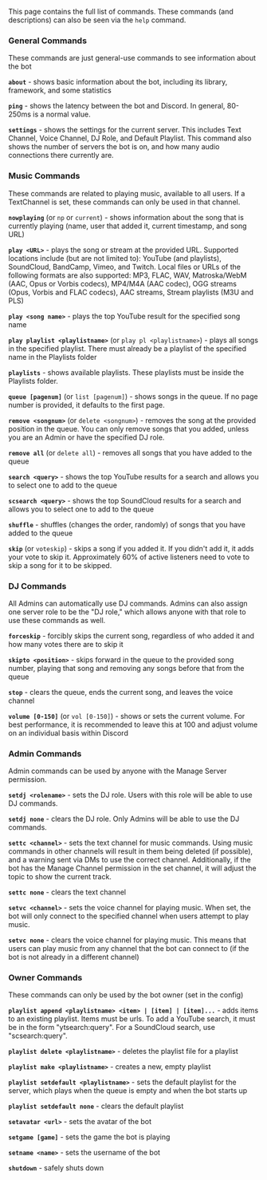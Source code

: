 This page contains the full list of commands. These commands (and descriptions) can also be seen via the `help` command.

### General Commands
These commands are just general-use commands to see information about the bot

**`about`** - shows basic information about the bot, including its library, framework, and some statistics

**`ping`** - shows the latency between the bot and Discord. In general, 80-250ms is a normal value.

**`settings`** - shows the settings for the current server. This includes Text Channel, Voice Channel, DJ Role, and Default Playlist. This command also shows the number of servers the bot is on, and how many audio connections there currently are.

### Music Commands
These commands are related to playing music, available to all users. If a TextChannel is set, these commands can only be used in that channel. 

**`nowplaying`** (or `np` or `current`) - shows information about the song that is currently playing (name, user that added it, current timestamp, and song URL)

**`play <URL>`** - plays the song or stream at the provided URL. Supported locations include (but are not limited to): YouTube (and playlists), SoundCloud, BandCamp, Vimeo, and Twitch. Local files or URLs of the following formats are also supported: MP3, FLAC, WAV, Matroska/WebM (AAC, Opus or Vorbis codecs), MP4/M4A (AAC codec), OGG streams (Opus, Vorbis and FLAC codecs), AAC streams, Stream playlists (M3U and PLS)

**`play <song name>`** - plays the top YouTube result for the specified song name

**`play playlist <playlistname>`** (or `play pl <playlistname>`) - plays all songs in the specified playlist. There must already be a playlist of the specified name in the Playlists folder

**`playlists`** - shows available playlists. These playlists must be inside the Playlists folder.

**`queue [pagenum]`** (or `list [pagenum]`) - shows songs in the queue. If no page number is provided, it defaults to the first page.

**`remove <songnum>`** (or `delete <songnum>`) - removes the song at the provided position in the queue. You can only remove songs that you added, unless you are an Admin or have the specified DJ role.

**`remove all`** (or `delete all`) - removes all songs that you have added to the queue

**`search <query>`** - shows the top YouTube results for a search and allows you to select one to add to the queue

**`scsearch <query>`** - shows the top SoundCloud results for a search and allows you to select one to add to the queue

**`shuffle`** - shuffles (changes the order, randomly) of songs that you have added to the queue

**`skip`** (or `voteskip`) - skips a song if you added it. If you didn't add it, it adds your vote to skip it. Approximately 60% of active listeners need to vote to skip a song for it to be skipped.

### DJ Commands
All Admins can automatically use DJ commands. Admins can also assign one server role to be the "DJ role," which allows anyone with that role to use these commands as well.

**`forceskip`** - forcibly skips the current song, regardless of who added it and how many votes there are to skip it

**`skipto <position>`** - skips forward in the queue to the provided song number, playing that song and removing any songs before that from the queue

**`stop`** - clears the queue, ends the current song, and leaves the voice channel

**`volume [0-150]`** (or `vol [0-150]`) - shows or sets the current volume. For best performance, it is recommended to leave this at 100 and adjust volume on an individual basis within Discord

### Admin Commands
Admin commands can be used by anyone with the Manage Server permission.

**`setdj <rolename>`** - sets the DJ role. Users with this role will be able to use DJ commands.

**`setdj none`** - clears the DJ role. Only Admins will be able to use the DJ commands.

**`settc <channel>`** - sets the text channel for music commands. Using music commands in other channels will result in them being deleted (if possible), and a warning sent via DMs to use the correct channel. Additionally, if the bot has the Manage Channel permission in the set channel, it will adjust the topic to show the current track.

**`settc none`** - clears the text channel

**`setvc <channel>`** - sets the voice channel for playing music. When set, the bot will only connect to the specified channel when users attempt to play music.

**`setvc none`** - clears the voice channel for playing music. This means that users can play music from any channel that the bot can connect to (if the bot is not already in a different channel)

### Owner Commands
These commands can only be used by the bot owner (set in the config)

**`playlist append <playlistname> <item> | [item] | [item]...`** - adds items to an existing playlist. Items must be urls. To add a YouTube search, it must be in the form "ytsearch:query". For a SoundCloud search, use "scsearch:query".

**`playlist delete <playlistname>`** - deletes the playlist file for a playlist

**`playlist make <playlistname>`** - creates a new, empty playlist

**`playlist setdefault <playlistname>`** - sets the default playlist for the server, which plays when the queue is empty and when the bot starts up

**`playlist setdefault none`** - clears the default playlist

**`setavatar <url>`** - sets the avatar of the bot

**`setgame [game]`** - sets the game the bot is playing

**`setname <name>`** - sets the username of the bot

**`shutdown`** - safely shuts down